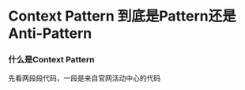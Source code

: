 # Context Pattern 到底是Pattern还是Anti-Pattern 

### 什么是Context Pattern

先看两段段代码，一段是来自官网活动中心的代码

```



```